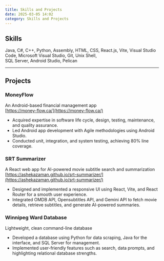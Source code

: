 ```yaml
---
title: Skills and Projects
date: 2025-03-05 14:02
category: Skills and Projects
---
```


## Skills  
Java, C#, C++, Python, Assembly, HTML, CSS, React.js, Vite, Visual Studio Code, Microsoft Visual Studio, Git, Unix Shell,  
SQL Server, Android Studio, Pelican

---

## Projects  

### MoneyFlow  
An Android-based financial management app  
[https://money-flow.ca/](https://money-flow.ca/)  
- Acquired expertise in software life cycle, design, testing, maintenance, and quality assurance.  
- Led Android app development with Agile methodologies using Android Studio.  
- Conducted unit, integration, and system testing, achieving 80% line coverage.  

### SRT Summarizer  
A React web app for AI-powered movie subtitle search and summarization  
[https://ashekazaman.github.io/srt-summarizer/](https://ashekazaman.github.io/srt-summarizer/)  
- Designed and implemented a responsive UI using React, Vite, and React Router for a smooth user experience.  
- Integrated OMDB API, Opensubtitles API, and Gemini API to fetch movie details, retrieve subtitles, and generate AI-powered summaries.  

### Winnipeg Ward Database  
Lightweight, clean command-line database  
- Developed a database using Python for data scraping, Java for the interface, and SQL Server for management.  
- Implemented user-friendly features such as search, data prompts, and highlighting relational database strengths.  
